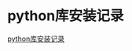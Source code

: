 # python库安装记录
[python库安装记录](https://aiwithcloud.com/2022/04/08/python%e5%ba%93%e5%ae%89%e8%a3%85%e8%ae%b0%e5%bd%95/)